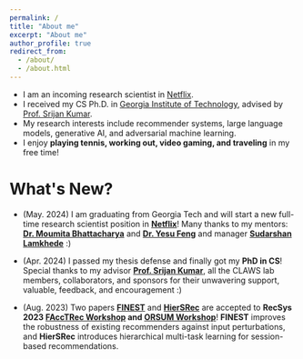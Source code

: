 ```yaml
---
permalink: /
title: "About me"
excerpt: "About me"
author_profile: true
redirect_from: 
  - /about/
  - /about.html
---
```


* I am an incoming research scientist in [Netflix](https://research.netflix.com/).
* I received my CS Ph.D. in [Georgia Institute of Technology](https://www.gatech.edu/), advised by [Prof. Srijan Kumar](https://www.cc.gatech.edu/~srijan/).
* My research interests include recommender systems, large language models, generative AI, and adversarial machine learning.
* I enjoy **playing tennis, working out, video gaming, and traveling** in my free time!  

# What's New?


* (May. 2024) I am graduating from Georgia Tech and will start a new full-time research scientist position in **[Netflix](https://research.netflix.com/)**! Many thanks to my mentors: **[Dr. Moumita Bhattacharya](https://sites.google.com/udel.edu/moumitabhattacharya)** and **[Dr. Yesu Feng](https://www.linkedin.com/in/yesufeng/)** and manager **[Sudarshan Lamkhede](https://www.linkedin.com/in/sudarshanlamkhede/)** :)
  
* (Apr. 2024) I passed my thesis defense and finally got my **PhD in CS**! Special thanks to my advisor **[Prof. Srijan Kumar](https://www.cc.gatech.edu/~srijan/)**, all the CLAWS lab members, collaborators, and sponsors for their unwavering support, valuable, feedback, and encouragement :)
  
* (Aug. 2023) Two papers **[FINEST](https://arxiv.org/abs/2402.03481)** and **[HierSRec](https://arxiv.org/abs/2309.06533)** are accepted to **RecSys 2023 [FAccTRec Workshop](https://facctrec.github.io/facctrec2023/) and [ORSUM Workshop](https://orsum.inesctec.pt/orsum2023/index.php)**! **FINEST** improves the robustness of existing recommenders against input perturbations, and **HierSRec** introduces hierarchical multi-task learning for session-based recommendations.
 

